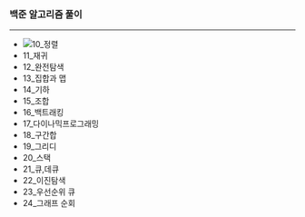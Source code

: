 ### 백준 알고리즘 풀이
--------------------------------------------
 - ![10_정렬](https://github.com/miniecloud/algorithm/tree/main/10_sorting)
- 11_재귀
- 12_완전탐색
- 13_집합과 맵
- 14_기하 
- 15_조합
- 16_백트래킹
- 17_다이나믹프로그래밍
- 18_구간합
- 19_그리디
- 20_스택
- 21_큐,데큐
- 22_이진탐색
- 23_우선순위 큐
- 24_그래프 순회



